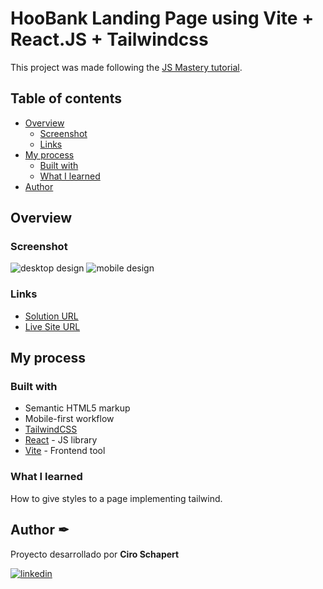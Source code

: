 # HooBank Landing Page using Vite + React.JS + Tailwindcss


This project was made following the [JS Mastery tutorial](https://www.youtube.com/watch?v=_oO4Qi5aVZs).
## Table of contents

- [Overview](#overview)
  - [Screenshot](#screenshot)
  - [Links](#links)
- [My process](#my-process)
  - [Built with](#built-with)
  - [What I learned](#what-i-learned)
- [Author](#author)

## Overview

### Screenshot

![desktop design](https://i.postimg.cc/6qQPLmRP/HooBank.png)
![mobile design](https://i.postimg.cc/ZnDMfxx5/mobile.png)

### Links

- [Solution URL](https://github.com/CiroJSCH/HooBank-Landing-Page/)
- [Live Site URL](https://cirojsch.github.io/HooBank-Landing-Page/)

## My process

### Built with

- Semantic HTML5 markup
- Mobile-first workflow
- [TailwindCSS](https://tailwindcss.com/docs/installation)
- [React](https://reactjs.org/) - JS library
- [Vite](https://vitejs.dev/) - Frontend tool

### What I learned

How to give styles to a page implementing tailwind.

## Author ✒

Proyecto desarrollado por **Ciro Schapert**

[![linkedin](https://img.shields.io/badge/linkedin-0A66C2?style=for-the-badge&logo=linkedin&logoColor=white)](https://www.linkedin.com/in/ciro-schapert-557813238/)
